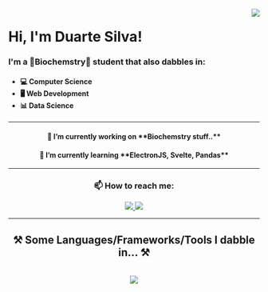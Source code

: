 <br/>

<img align="right" src="https://visitor-badge.laobi.icu/badge?page_id=DuarteGSilva.DuarteGSilva&right_color=darkcyan" />

<h1>Hi, I'm Duarte Silva! </h1>

<div align="">
<h3>I'm a 🧪Biochemstry🧬 student that also dabbles in: </h3>
    <h4>
        <ul>
            <li>💻 Computer Science</li>
            <li>🖥 Web Development</li>
            <li>📊 Data Science</li>
        </ul>
    </h4>
</div>

<hr />

<div align="center">
    <h4>🔭 I’m currently working on **Biochemstry stuff..**</h4>
    <h4>🌱 I’m currently learning **ElectronJS, Svelte, Pandas**</h4>
</div>

<hr />

<h3 align="center">📫 How to reach me:</h3>

<div align="center"> 
    <a href="https://www.linkedin.com/in/duartegdsilva/" target="_blank">
      <img src="https://img.shields.io/badge/LinkedIn-0077B5?style=for-the-badge&logo=linkedin&logoColor=white" target="_blank" />
    </a>
    <a href="https://github.com/DuarteGSilva" target="_blank">
      <img src="https://img.shields.io/badge/GitHub-100000?style=for-the-badge&logo=github&logoColor=white" target="_blank" />
    </a>
</div>

<hr />

<h2 align="center">⚒️ Some Languages/Frameworks/Tools I dabble in... ⚒️</h2>
<br/>
<div align="center">
    <img src="https://skillicons.dev/icons?i=vscode,py,pycharm,mysql,windows,figma,lua,js,html,css,electron,svelte,nodejs,regex&perline=7" />
</div>

<br/>

